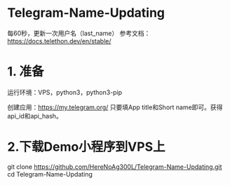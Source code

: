 # Telegram-Name-Updating
每60秒，更新一次用户名（last_name）
参考文档：https://docs.telethon.dev/en/stable/
# 1. 准备
运行环境：VPS，python3，python3-pip

创建应用：https://my.telegram.org/  只要填App title和Short name即可。获得api_id和api_hash。
# 2.下载Demo小程序到VPS上
git clone https://github.com/HereNoAg300L/Telegram-Name-Updating.git
cd Telegram-Name-Updating
